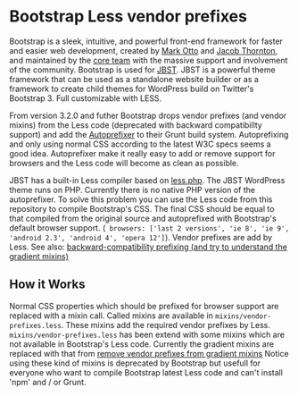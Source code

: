 Bootstrap Less vendor prefixes
===============================

Bootstrap is a sleek, intuitive, and powerful front-end framework for faster and easier web development, created by [Mark Otto](http://twitter.com/mdo) and [Jacob Thornton](http://twitter.com/fat), and maintained by the [core team](https://github.com/twbs?tab=members) with the massive support and involvement of the community. Bootstrap is used for [JBST](https://github.com/bassjobsen/jbst). JBST is a powerful theme framework that can be used as a standalone website builder or as a framework to create child themes for WordPress build on Twitter's Bootstrap 3. Full customizable with LESS.

From version 3.2.0 and futher Bootstrap drops vendor prefixes (and vendor mixins) from the Less code (deprecated with backward compatibillty support) and add the [Autoprefixer](https://github.com/ai/autoprefixer) to their Grunt build system. Autoprefixing and only using normal CSS according to the latest W3C specs seems a good idea. Autoprefixer make it really easy to add or remove support for browsers and the Less code will become as clean as possible.

JBST has a built-in Less compiler based on [less.php](https://github.com/oyejorge/less.php). The JBST WordPress theme runs on PHP. Currently there is no native PHP version of the autoprefixer. To solve this problem you can use the Less code from this repository to compile Bootstrap's CSS. The final CSS should be equal to that compiled from the original source and autoprefixed with Bootstrap's default browser support. (` browsers: ['last 2 versions', 'ie 8', 'ie 9', 'android 2.3', 'android 4', 'opera 12']`). Vendor prefixes are add by Less. See also: [backward-compatibility prefixing (and try to understand the gradient mixins)](https://github.com/twbs/bootstrap/issues/13643)

How it Works
------------
Normal CSS properties which should be prefixed for browser support are replaced with a mixin call. Called mixins are available in `mixins/vendor-prefixes.less`. These mixins add the required vendor prefixes by Less. `mixins/vendor-prefixes.less` has been extend with some mixins which are not available in Bootstrap's Less code. Currently the gradient mixins are replaced with that from [remove vendor prefixes from gradient mixins](https://github.com/twbs/bootstrap/pull/13652) Notice using these kind of mixins is deprecated by Bootstrap but usefull for everyone who want to compile Bootstrap latest Less code and can't install 'npm' and / or Grunt.
